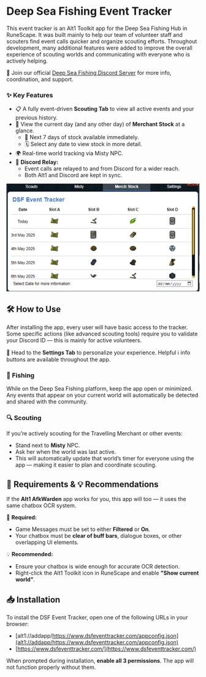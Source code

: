 # Deep Sea Fishing Event Tracker

This event tracker is an Alt1 Toolkit app for the Deep Sea Fishing Hub in RuneScape. It was built mainly to help our team of volunteer staff and scouters find event calls quicker and organize scouting efforts. Throughout development, many additional features were added to improve the overall experience of scouting worlds and communicating with everyone who is actively helping.  

📢 Join our official [Deep Sea Fishing Discord Server](https://discord.gg/whirlpooldnd) for more info, coordination, and support.

### ✨ Key Features
- 📋 A fully event-driven **Scouting Tab** to view all active events and your previous history.
- 🛒 View the current day (and any other day) of **Merchant Stock** at a glance.
  - 🔮 Next 7 days of stock available immediately.
  - 🗓 Select any date to view stock in more detail.
- 🌍 Real-time world tracking via Misty NPC.
- 🔁 **Discord Relay:**
  - Event calls are relayed to and from Discord for a wider reach.
  - Both Alt1 and Discord are kept in sync.

![App showcase](./src/assets/app_showcase.gif)

## 🛠 How to Use

After installing the app, every user will have basic access to the tracker. Some specific actions (like advanced scouting tools) require you to validate your Discord ID — this is mainly for active volunteers.  

🔧 Head to the **Settings Tab** to personalize your experience. Helpful ℹ️ info buttons are available throughout the app.

### 🎣 Fishing
While on the Deep Sea Fishing platform, keep the app open or minimized. Any events that appear on your current world will automatically be detected and shared with the community.

### 🔍 Scouting
If you’re actively scouting for the Travelling Merchant or other events:
- Stand next to **Misty** NPC.
- Ask her when the world was last active.
- This will automatically update that world’s timer for everyone using the app — making it easier to plan and coordinate scouting.

## 📌 Requirements & 💡 Recommendations

If the **Alt1 AfkWarden** app works for you, this app will too — it uses the same chatbox OCR system.

📌 **Required:**
- Game Messages must be set to either **Filtered** or **On**.
- Your chatbox must be **clear of buff bars**, dialogue boxes, or other overlapping UI elements.

💡 **Recommended:**
- Ensure your chatbox is wide enough for accurate OCR detection.
- Right-click the Alt1 Toolkit icon in RuneScape and enable **"Show current world"**.

## 📥 Installation

To install the DSF Event Tracker, open one of the following URLs in your browser:

- [alt1://addapp/https://www.dsfeventtracker.com/appconfig.json](alt1://addapp/https://www.dsfeventtracker.com/appconfig.json)
- [https://www.dsfeventtracker.com/](https://www.dsfeventtracker.com/)

When prompted during installation, **enable all 3 permissions**. The app will not function properly without them.
